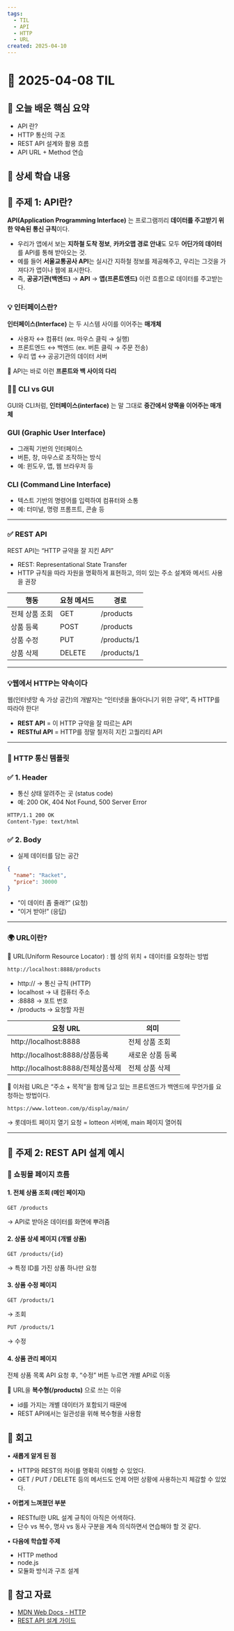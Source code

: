 ```yaml
---
tags:
  - TIL
  - API
  - HTTP
  - URL
created: 2025-04-10
---
```

 
# 📘 2025-04-08 TIL


## 📌 오늘 배운 핵심 요약

- API 란?
- HTTP 통신의 구조
- REST API 설계와 활용 흐름
- API URL + Method 연습

## 🧠 상세 학습 내용

## 📍 주제 1: API란?

**API(Application Programming Interface)** 는 
프로그램끼리 **데이터를 주고받기 위한 약속된 통신 규칙**이다.

- 우리가 앱에서 보는 **지하철 도착 정보**, **카카오맵 경로 안내**도 모두 **어딘가의 데이터**를 API를 통해 받아오는 것. 
- 예를 들어 **서울교통공사 API**는 실시간 지하철 정보를 제공해주고, 우리는 그것을 가져다가 앱이나 웹에 표시한다.
- 즉, **공공기관(백엔드)** → **API** → **앱(프론트엔드)** 이런 흐름으로 데이터를 주고받는다. 


### 💡 인터페이스란?

 **인터페이스(Interface)** 는 두 시스템 사이를 이어주는 **매개체**
- 사용자 ↔ 컴퓨터 (ex. 마우스 클릭 → 실행)
- 프론트엔드 ↔ 백엔드 (ex. 버튼 클릭 → 주문 전송)
- 우리 앱 ↔ 공공기관의 데이터 서버

📍 API는 바로 이런 **프론트와 백 사이의 다리**

### 🧑‍💻 CLI vs GUI

GUI와 CLI처럼, **인터페이스(interface)** 는 말 그대로 **중간에서 양쪽을 이어주는 매개체**
### GUI (Graphic User Interface)
- 그래픽 기반의 인터페이스
- 버튼, 창, 마우스로 조작하는 방식
- 예: 윈도우, 앱, 웹 브라우저 등
### CLI (Command Line Interface)
- 텍스트 기반의 명령어를 입력하여 컴퓨터와 소통
- 예: 터미널, 명령 프롬프트, 콘솔 등


---
### ✅ REST API
REST API는 “HTTP 규약을 잘 지킨 API”

- REST: Representational State Transfer
- HTTP 규칙을 따라 자원을 명확하게 표현하고, 의미 있는 주소 설계와 메서드 사용을 권장

| 행동       | 요청 메서드 | 경로          |
| -------- | ------ | ----------- |
| 전체 상품 조회 | GET    | /products   |
| 상품 등록    | POST   | /products   |
| 상품 수정    | PUT    | /products/1 |
| 상품 삭제    | DELETE | /products/1 |

---
### 💡웹에서 HTTP는 약속이다

웹(인터넷망 속 가상 공간)의 개발자는 “인터넷을 돌아다니기 위한 규약”, 즉 HTTP를 따라야 한다!
- **REST API** = 이 HTTP 규약을 잘 따르는 API
- **RESTful API** = HTTP를 정말 철저히 지킨 고퀄리티 API

---

### 🧾 HTTP 통신 템플릿

### **✅ 1. Header**

- 통신 상태 알려주는 곳 (status code)
- 예: 200 OK, 404 Not Found, 500 Server Error
```bash
HTTP/1.1 200 OK
Content-Type: text/html
```

### **✅ 2. Body**

- 실제 데이터를 담는 공간
```json
{
  "name": "Racket",
  "price": 30000
}
```
- “이 데이터 좀 줄래?” (요청)
- “이거 받아!” (응답)

---
### 🌍 URL이란?

📌 URL(Uniform Resource Locator)
: 웹 상의 위치 + 데이터를 요청하는 방법
```
http://localhost:8888/products
```
- http:// → 통신 규칙 (HTTP)
- localhost → 내 컴퓨터 주소
- :8888 → 포트 번호
- /products → 요청할 자원

| 요청 URL                       | 의미        |
| ---------------------------- | --------- |
| http://localhost:8888        | 전체 상품 조회  |
| http://localhost:8888/상품등록   | 새로운 상품 등록 |
| http://localhost:8888/전체상품삭제 | 전체 상품 삭제  |
📌 이처럼 URL은 “주소 + 목적”을 함께 담고 있는 프론트엔드가 백엔드에 무언가를 요청하는 방법이다.

```
https://www.lotteon.com/p/display/main/
```
→ 롯데마트 페이지 열기 요청 = lotteon 서버에, main 페이지 열어줘 

---
## 📍 주제 2: REST API 설계 예시

### 🛒 쇼핑몰 페이지 흐름

#### 1. 전체 상품 조회 (메인 페이지)
```
GET /products
```
→ API로 받아온 데이터를 화면에 뿌려줌

#### 2. 상품 상세 페이지 (개별 상품)
```
GET /products/{id}
```
→ 특정 ID를 가진 상품 하나만 요청

#### 3. 상품 수정 페이지
```
GET /products/1
```
→ 조회

```
PUT /products/1
```
→ 수정

#### 4. 상품 관리 페이지
전체 상품 목록 API 요청 후, “수정” 버튼 누르면 개별 API로 이동

📌 URL을 **복수형(/products)** 으로 쓰는 이유
- id를 가지는 개별 데이터가 포함되기 때문에
- REST API에서는 일관성을 위해 복수형을 사용함


## 💭 회고

• **새롭게 알게 된 점**
- HTTP와 REST의 차이를 명확히 이해할 수 있었다.
- GET / PUT / DELETE 등의 메서드도 언제 어떤 상황에 사용하는지 체감할 수 있었다.

• **어렵게 느껴졌던 부분**
- RESTful한 URL 설계 규칙이 아직은 어색하다.
- 단수 vs 복수, 명사 vs 동사 구분을 계속 의식하면서 연습해야 할 것 같다.

• **다음에 학습할 주제**
- HTTP method
- node.js
- 모듈화 방식과 구조 설계


## 🔗 참고 자료
- [MDN Web Docs - HTTP](https://developer.mozilla.org/ko/docs/Web/HTTP)
- [REST API 설계 가이드](https://meetup.toast.com/posts/92)